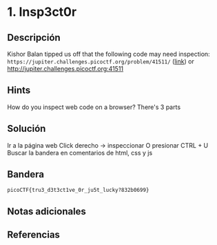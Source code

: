 # 1. Insp3ct0r

## Descripción
Kishor Balan tipped us off that the following code may need inspection: `https://jupiter.challenges.picoctf.org/problem/41511/` ([link](https://jupiter.challenges.picoctf.org/problem/41511/)) or http://jupiter.challenges.picoctf.org:41511

## Hints
How do you inspect web code on a browser?
There's 3 parts

## Solución
Ir a la página web
Click derecho -> inspeccionar
O presionar CTRL + U
Buscar la bandera en comentarios de html, css y js

## Bandera 
```
picoCTF{tru3_d3t3ct1ve_0r_ju5t_lucky?832b0699}
```

## Notas adicionales


## Referencias

